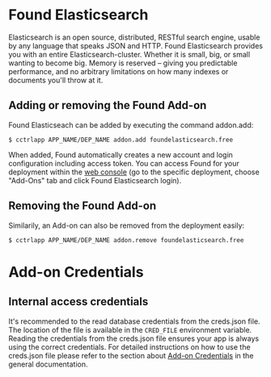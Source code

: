 # Found Elasticsearch

Elasticsearch is an open source, distributed, RESTful search engine, usable by any language that speaks JSON and HTTP. Found Elasticsearch provides you with an entire Elasticsearch-cluster. Whether it is small, big, or small wanting to become big. Memory is reserved – giving you predictable performance, and no arbitrary limitations on how many indexes or documents you'll throw at it.
## Adding or removing the Found Add-on
Found Elasticseach can be added by executing the command addon.add:

~~~
$ cctrlapp APP_NAME/DEP_NAME addon.add foundelasticsearch.free
~~~
When added, Found automatically creates a new account and login configuration including access token. You can access Found for your deployment within the [web console](https://console.cloudcontrolled.com) (go to the specific deployment, choose "Add-Ons" tab and click Found Elasticsearch login).
## Removing the Found Add-on
Similarily, an Add-on can also be removed from the deployment easily:

~~~
$ cctrlapp APP_NAME/DEP_NAME addon.remove foundelasticsearch.free

~~~

# Add-on Credentials

## Internal access credentials

It's recommended to the read database credentials from the creds.json file. The location of the file is available in the `CRED_FILE` environment variable. Reading the credentials from the creds.json file ensures your app is always using the correct credentials. For detailed instructions on how to use the creds.json file please refer to the section about [Add-on Credentials](https://www.cloudcontrol.com/dev-center/Platform%20Documentation#add-ons) in the general documentation.
